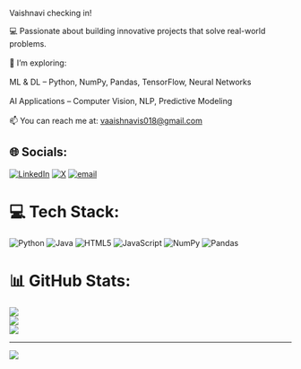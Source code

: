 Vaishnavi checking in!

💻 Passionate about building innovative projects that solve real-world problems.<br><br>🔭 I’m exploring:<br><br>ML & DL – Python, NumPy, Pandas, TensorFlow, Neural Networks<br><br>AI Applications – Computer Vision, NLP, Predictive Modeling<br><br>📫 You can reach me at: vaaishnavis018@gmail.com


## 🌐 Socials:
[![LinkedIn](https://img.shields.io/badge/LinkedIn-%230077B5.svg?logo=linkedin&logoColor=white)](https://linkedin.com/in/https://www.linkedin.com/in/vaishnavi-s-50b54936b/) [![X](https://img.shields.io/badge/X-black.svg?logo=X&logoColor=white)](https://x.com/https://x.com/VaishnaviS518) [![email](https://img.shields.io/badge/Email-D14836?logo=gmail&logoColor=white)](mailto:vaaishnavis018@gmail.com) 

# 💻 Tech Stack:
![Python](https://img.shields.io/badge/python-3670A0?style=flat&logo=python&logoColor=ffdd54) ![Java](https://img.shields.io/badge/java-%23ED8B00.svg?style=flat&logo=openjdk&logoColor=white) ![HTML5](https://img.shields.io/badge/html5-%23E34F26.svg?style=flat&logo=html5&logoColor=white) ![JavaScript](https://img.shields.io/badge/javascript-%23323330.svg?style=flat&logo=javascript&logoColor=%23F7DF1E) ![NumPy](https://img.shields.io/badge/numpy-%23013243.svg?style=flat&logo=numpy&logoColor=white) ![Pandas](https://img.shields.io/badge/pandas-%23150458.svg?style=flat&logo=pandas&logoColor=white)
# 📊 GitHub Stats:
![](https://github-readme-stats.vercel.app/api?username=vaaishnaviS&theme=vue-dark&hide_border=false&include_all_commits=true&count_private=true)<br/>
![](https://nirzak-streak-stats.vercel.app/?user=vaaishnaviS&theme=vue-dark&hide_border=false)<br/>
![](https://github-readme-stats.vercel.app/api/top-langs/?username=vaaishnaviS&theme=vue-dark&hide_border=false&include_all_commits=true&count_private=true&layout=compact)

---
[![](https://visitcount.itsvg.in/api?id=vaaishnaviS&icon=0&color=0)](https://visitcount.itsvg.in)


